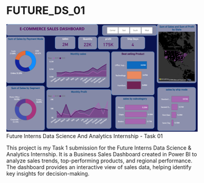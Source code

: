# FUTURE_DS_01
![Dashboard Preview](dashboard.png)
Future Interns Data Science And Analytics Internship - Task 01

This project is my Task 1 submission for the Future Interns Data Science & Analytics Internship. It is a Business Sales Dashboard created in Power BI to analyze sales trends, top-performing products, and regional performance. The dashboard provides an interactive view of sales data, helping identify key insights for decision-making.

